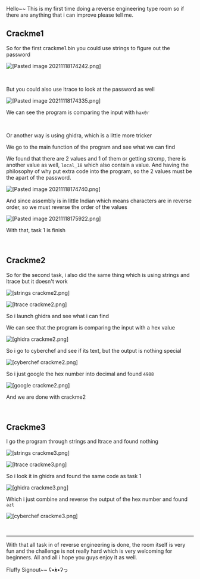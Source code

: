 Hello~~ This is my first time doing a reverse engineering type room so if there are anything that i can improve please tell me.

## Crackme1

So for the first crackme1.bin you could use strings to figure out the password

![[Pasted image 20211118174242.png]](https://github.com/CoolGuyWithTech/Cybersecurity/blob/main/Attachment/Reverse%20Engineering/Pasted%20image%2020211118174242.png)

<br>


But you could also use ltrace to look at the password as well

![[Pasted image 20211118174335.png]](https://github.com/CoolGuyWithTech/Cybersecurity/blob/main/Attachment/Reverse%20Engineering/Pasted%20image%2020211118174335.png)

We can see the program is comparing the input with `hax0r`

<br>

Or another way is using ghidra, which is a little more tricker 

We go to the main function of the program and see what we can find

We found that there are 2 values and 1 of them or getting strcmp, there is another value as well, `local_18` which also contain a value. And having the philosophy of why put extra code into the program, so the 2 values must be the apart of the password.

![[Pasted image 20211118174740.png]](https://github.com/CoolGuyWithTech/Cybersecurity/blob/main/Attachment/Reverse%20Engineering/Pasted%20image%2020211118174740.png)

And since assembly is in little Indian which means characters are in reverse order, so we must reverse the order of the values

![[Pasted image 20211118175922.png]](https://github.com/CoolGuyWithTech/Cybersecurity/blob/main/Attachment/Reverse%20Engineering/Pasted%20image%2020211118175922.png)

With that, task 1 is finish


<br>

## Crackme2

So for the second task, i also did the same thing which is using strings and ltrace but it doesn't work


![[strings crackme2.png]](https://github.com/CoolGuyWithTech/Cybersecurity/blob/main/Attachment/Reverse%20Engineering/strings%20crackme2.png)

![[ltrace crackme2.png]](https://github.com/CoolGuyWithTech/Cybersecurity/blob/main/Attachment/Reverse%20Engineering/ltrace%20crackme2.png)

So i launch ghidra and see what i can find

We can see that the program is comparing the input with a hex value

![[ghidra crackme2.png]](https://github.com/CoolGuyWithTech/Cybersecurity/blob/main/Attachment/Reverse%20Engineering/ghidra%20crackme2.png)

So i go to cyberchef and see if its text, but the output is nothing special

![[cyberchef crackme2.png]](https://github.com/CoolGuyWithTech/Cybersecurity/blob/main/Attachment/Reverse%20Engineering/cyberchef%20crackme2.png)

So i just google the hex number into decimal and found `4988`

![[google crackme2.png]](https://github.com/CoolGuyWithTech/Cybersecurity/blob/main/Attachment/Reverse%20Engineering/google%20crackme2.png)

And we are done with crackme2

<br>

## Crackme3

I go the program through strings and ltrace and found nothing


![[strings crackme3.png]](https://github.com/CoolGuyWithTech/Cybersecurity/blob/main/Attachment/Reverse%20Engineering/strings%20crackme3.png)

![[ltrace crackme3.png]](https://github.com/CoolGuyWithTech/Cybersecurity/blob/main/Attachment/Reverse%20Engineering/ltrace%20crackme3.png)

So i look it in ghidra and found the same code as task 1

![[ghidra crackme3.png]](https://github.com/CoolGuyWithTech/Cybersecurity/blob/main/Attachment/Reverse%20Engineering/ghidra%20crackme3.png)

Which i just combine and reverse the output of the hex number and found `azt`

![[cyberchef crackme3.png]](https://github.com/CoolGuyWithTech/Cybersecurity/blob/main/Attachment/Reverse%20Engineering/cyberchef%20crackme3.png)

<br>


------------------------------------------
With that all task in of reverse engineering is done, the room itself is very fun and the challenge is not really hard which is very welcoming for beginners. All and all i hope you guys enjoy it as well. 

Fluffy Signout~~ ʕ•́ᴥ•̀ʔっ
